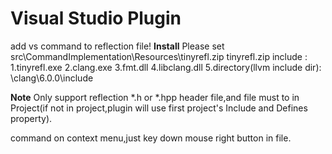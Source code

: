 # Visual Studio Plugin
add vs command to reflection file! 
**Install**
Please set src\CommandImplementation\Resources\tinyrefl.zip
tinyrefl.zip include :
  1.tinyrefl.exe
  2.clang.exe
  3.fmt.dll
  4.libclang.dll
  5.directory(llvm include dir): \clang\6.0.0\include


**Note**
Only support reflection *.h or *.hpp header file,and file must to in Project(if not in project,plugin will use first project's Include and Defines property).

command on context menu,just key down mouse right button in file.
